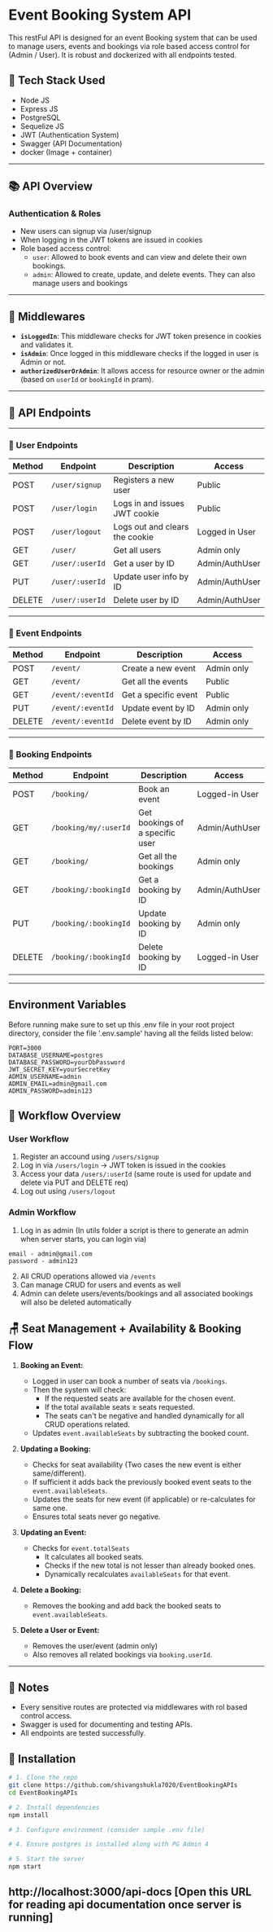 # Event Booking System API

This restFul API is designed for an event Booking system that can be used to manage users, events and bookings via role based access control for (Admin / User). It is robust and dockerized with all endpoints tested.

## 📁 Tech Stack Used

- Node JS
- Express JS
- PostgreSQL
- Sequelize JS
- JWT (Authentication System)
- Swagger (API Documentation)
- docker (Image + container)

---

## 📚 API Overview

### Authentication & Roles

- New users can signup via /user/signup
- When logging in the JWT tokens are issued in cookies
- Role based access control:
  - `user`: Allowed to book events and can view and delete their own bookings.
  - `admin`: Allowed to create, update, and delete events. They can also manage users and bookings

---

## 🔐 Middlewares

- **`isLoggedIn`**: This middleware checks for JWT token presence in cookies and validates it.
- **`isAdmin`**: Once logged in this middleware checks if the logged in user is Admin or not.
- **`authorizedUserOrAdmin`**: It allows access for resource owner or the admin (based on `userId` or `bookingId` in pram).

---

## 📌 API Endpoints

---

### 👤 User Endpoints

| Method | Endpoint       | Description                    | Access          |
|--------|----------------|--------------------------------|-----------------|
| POST   | `/user/signup` | Registers a new user           | Public          |
| POST   | `/user/login`  | Logs in and issues JWT cookie  | Public          |
| POST   | `/user/logout` | Logs out and clears the cookie | Logged in User  |
| GET    | `/user/`       | Get all users                  | Admin only      |
| GET    | `/user/:userId`| Get a user by ID               | Admin/AuthUser  |
| PUT    | `/user/:userId`| Update user info by ID         | Admin/AuthUser  |
| DELETE | `/user/:userId`| Delete user by ID              | Admin/AuthUser  |

---

### 🎫 Event Endpoints

| Method | Endpoint          | Description                | Access     |
|--------|-------------------|----------------------------|------------|
| POST   | `/event/`         | Create a new event         | Admin only |
| GET    | `/event/`         | Get all the events         | Public     |
| GET    | `/event/:eventId` | Get a specific event       | Public     |
| PUT    | `/event/:eventId` | Update event by ID         | Admin only |
| DELETE | `/event/:eventId` | Delete event by ID         | Admin only |

---

### 📑 Booking Endpoints

| Method | Endpoint                | Description                        | Access          |
|--------|-------------------------|------------------------------------|-----------------|
| POST   | `/booking/`             | Book an event                      | Logged-in User  |
| GET    | `/booking/my/:userId`   | Get bookings of a specific user    | Admin/AuthUser  |
| GET    | `/booking/`             | Get all the bookings               | Admin only      |
| GET    | `/booking/:bookingId`   | Get a booking by ID                | Admin/AuthUser  |
| PUT    | `/booking/:bookingId`   | Update booking by ID               | Admin only      |
| DELETE | `/booking/:bookingId`   | Delete booking by ID               | Logged-in User  |

---

## Environment Variables

Before running make sure to set up this .env file in your root project directory, consider the file '.env.sample' having all the feilds listed below:

```env
PORT=3000
DATABASE_USERNAME=postgres
DATABASE_PASSWORD=yourDbPassword
JWT_SECRET_KEY=yourSecretKey
ADMIN_USERNAME=admin
ADMIN_EMAIL=admin@gmail.com
ADMIN_PASSWORD=admin123
```

## 🔄 Workflow Overview

### User Workflow

1. Register an accound using `/users/signup`
2. Log in via `/users/login` → JWT token is issued in the cookies
3. Access your data `/users/:userId` (same route is used for update and delete via PUT and DELETE req)
4. Log out using `/users/logout`

### Admin Workflow

1. Log in as admin (In utils folder a script is there to generate an admin when server starts, you can login via)
```
email - admin@gmail.com
password - admin123
```
2. All CRUD operations allowed via `/events`
3. Can manage CRUD for users and events as well
4. Admin can delete users/events/bookings and all associated bookings will also be deleted automatically


## 🪑 Seat Management + Availability & Booking Flow

1. **Booking an Event:**
   - Logged in user can book a number of seats via `/bookings`.
   - Then the system will check:
     - If the requested seats are available for the chosen event.
     - If the total available seats ≥ seats requested.
     - The seats can't be negative and handled dynamically for all CRUD operations related.
   - Updates `event.availableSeats` by subtracting the booked count.

2. **Updating a Booking:**
   - Checks for seat availability (Two cases the new event is either same/different).
   - If sufficient it adds back the previously booked event seats to the `event.availableSeats`.
   - Updates the seats for new event (if applicable) or re-calculates for same one.
   - Ensures total seats never go negative.

3. **Updating an Event:**
   - Checks for `event.totalSeats`
     - It calculates all booked seats.
     - Checks if the new total is not lesser than already booked ones.
     - Dynamically recalculates `availableSeats` for that event.

4. **Delete a Booking:**
   - Removes the booking and add back the booked seats to `event.availableSeats`.

5. **Delete a User or Event:**
   - Removes the user/event (admin only)
   - Also removes all related bookings via `booking.userId`.

---

## 📎 Notes

- Every sensitive routes are protected via middlewares with rol based control access.
- Swagger is used for documenting and testing APIs.
- All endpoints are tested successfully.

## 🚀 Installation

```bash
# 1. Clone the repo
git clone https://github.com/shivangshukla7020/EventBookingAPIs
cd EventBookingAPIs

# 2. Install dependencies
npm install

# 3. Configure environment (consider sample .env file)

# 4. Ensure postgres is installed along with PG Admin 4

# 5. Start the server
npm start
```
## http://localhost:3000/api-docs [Open this URL for reading api documentation once server is running]
